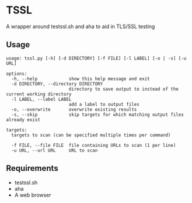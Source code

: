 # TSSL

A wrapper around testssl.sh and aha to aid in TLS/SSL testing

## Usage

~~~
usage: tssl.py [-h] [-d DIRECTORY] [-f FILE] [-l LABEL] [-o | -s] [-u URL]

options:
  -h, --help            show this help message and exit
  -d DIRECTORY, --directory DIRECTORY
                        directory to save output to instead of the current working directory
  -l LABEL, --label LABEL
                        add a label to output files
  -o, --overwrite       overwrite existing results
  -s, --skip            skip targets for which matching output files already exist

targets:
  targets to scan (can be specified multiple times per command)

  -f FILE, --file FILE  file containing URLs to scan (1 per line)
  -u URL, --url URL     URL to scan
~~~

## Requirements

- testssl.sh
- aha
- A web browser
